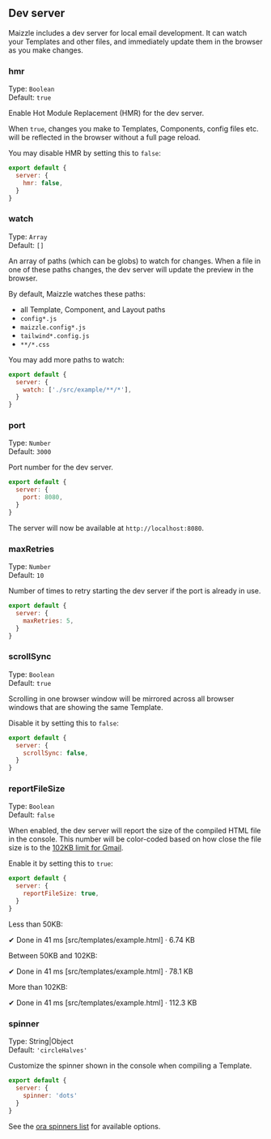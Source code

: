 ## Dev server

Maizzle includes a dev server for local email development. It can watch your Templates and other files, and immediately update them in the browser as you make changes.

### hmr

Type: `Boolean`\
Default: `true`

Enable Hot Module Replacement (HMR) for the dev server.

When `true`, changes you make to Templates, Components, config files etc. will be reflected in the browser without a full page reload.

You may disable HMR by setting this to `false`:

```js [config.js]
export default {
  server: {
    hmr: false,
  }
}
```

### watch

Type: `Array`\
Default: `[]`

An array of paths (which can be globs) to watch for changes. When a file in one of these paths changes, the dev server will update the preview in the browser.

By default, Maizzle watches these paths:

- all Template, Component, and Layout paths
- `config*.js`
- `maizzle.config*.js`
- `tailwind*.config.js`
- `**/*.css`

You may add more paths to watch:

```js [config.js]
export default {
  server: {
    watch: ['./src/example/**/*'],
  }
}
```

### port

Type: `Number`\
Default: `3000`

Port number for the dev server.

```js [config.js]
export default {
  server: {
    port: 8080,
  }
}
```

The server will now be available at `http://localhost:8080`.

### maxRetries

Type: `Number`\
Default: `10`

Number of times to retry starting the dev server if the port is already in use.

```js [config.js]
export default {
  server: {
    maxRetries: 5,
  }
}
```

### scrollSync

Type: `Boolean`\
Default: `true`

Scrolling in one browser window will be mirrored across all browser windows that are showing the same Template.

Disable it by setting this to `false`:

```js [config.js]
export default {
  server: {
    scrollSync: false,
  }
}
```

### reportFileSize

Type: `Boolean`\
Default: `false`

When enabled, the dev server will report the size of the compiled HTML file in the console.
This number will be color-coded based on how close the file size is to the [102KB limit for Gmail](https://github.com/hteumeuleu/email-bugs/issues/41).

Enable it by setting this to `true`:

```js [config.js]
export default {
  server: {
    reportFileSize: true,
  }
}
```

Less than 50KB:

<div class="font-mono">✔ Done in 41 ms [src/templates/example.html] · 6.74 KB</div>

Between 50KB and 102KB:

<div class="font-mono">✔ Done in 41 ms [src/templates/example.html] · <span class="text-amber-500">78.1 KB</span></div>

More than 102KB:

<div class="font-mono">✔ Done in 41 ms [src/templates/example.html] · <span class="text-red-500">112.3 KB</span></div>

### spinner

Type: String|Object\
Default: `'circleHalves'`

Customize the spinner shown in the console when compiling a Template.

```js [config.js]
export default {
  server: {
    spinner: 'dots'
  }
}
```

See the [ora spinners list](https://github.com/sindresorhus/cli-spinners/blob/main/spinners.json) for available options.
